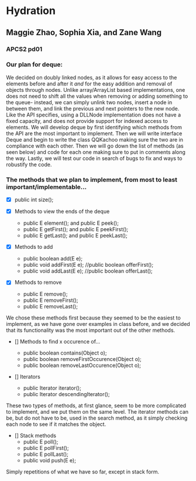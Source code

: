 # Hydration
## Maggie Zhao, Sophia Xia, and Zane Wang
### APCS2 pd01

### Our plan for deque:
We decided on doubly linked nodes, as it allows for easy access to the elements before and after it *and* for the easy addition and removal of objects through nodes. Unlike array/ArrayList based implementations, one does not need to shift all the values when removing or adding something to the queue- instead, we can simply unlink two nodes, insert a node in between them, and link the previous and next pointers to the new node. Like the API specifies, using a DLLNode implementation does not have a fixed capacity, and does not provide support for indexed access to elements.
We will develop deque by first identifying which methods from the API are the most important to implement. Then we will write interface Deque and begin to write the class QQKachoo making sure the two are in compliance with each other. Then we will go down the list of methods (as seen below) and code for each one making sure to put in comments along the way. Lastly, we will test our code in search of bugs to fix and ways to robustify the code.

### The methods that we plan to implement, from most to least important/implementable... 
- [x] public int size();

- [x] Methods to view the ends of the deque
    - public E element();  and public E peek(); 
    - public E getFirst(); and public E peekFirst();
    - public E getLast();  and public E peekLast(); 
    
- [x] Methods to add
    - public boolean add(E e);
    - public void addFirst(E e); //public boolean offerFirst();
    - public void addLast(E e); //public boolean offerLast();
    
- [x] Methods to remove
    - public E remove();
    - public E removeFirst();
    - public E removeLast();
 
We chose these methods first because they seemed to be the easiest to implement, as we have gone over examples in class before, and we decided that its functionality was the most important out of the other methods.  
 
- [] Methods to find x occurence of... 
    - public boolean contains(Object o);
    - public boolean removeFirstOccurence(Object o);
    - public boolean removeLastOccurence(Object o);
    
- [] Iterators
    - public Iterator<E> iterator();
    - public Iterator<E> descendingIterator(); 
  
These two types of methods, at first glance, seem to be more complicated to implement, and we put them on the same level. The iterator methods can be, but do not have to be, used in the search method, as it simply checking each node to see if it matches the object.
  
- [] Stack methods
    - public E poll();
    - public E pollFirst();
    - public E pollLast();
    - public void push(E e); 
 
 Simply repetitions of what we have so far, except in stack form. 
    
